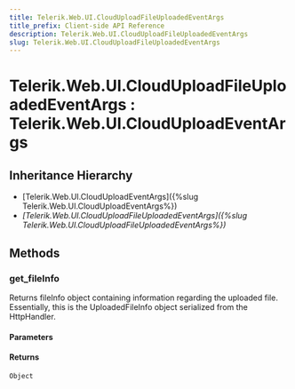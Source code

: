 ```yaml
---
title: Telerik.Web.UI.CloudUploadFileUploadedEventArgs
title_prefix: Client-side API Reference
description: Telerik.Web.UI.CloudUploadFileUploadedEventArgs
slug: Telerik.Web.UI.CloudUploadFileUploadedEventArgs
---
```


# Telerik.Web.UI.CloudUploadFileUploadedEventArgs : Telerik.Web.UI.CloudUploadEventArgs

## Inheritance Hierarchy

* [Telerik.Web.UI.CloudUploadEventArgs]({%slug Telerik.Web.UI.CloudUploadEventArgs%})
* *[Telerik.Web.UI.CloudUploadFileUploadedEventArgs]({%slug Telerik.Web.UI.CloudUploadFileUploadedEventArgs%})*


## Methods

### get_fileInfo

Returns fileInfo object containing information regarding the uploaded file. Essentially, this is the UploadedFileInfo object serialized from the HttpHandler.

#### Parameters

#### Returns

`Object` 

